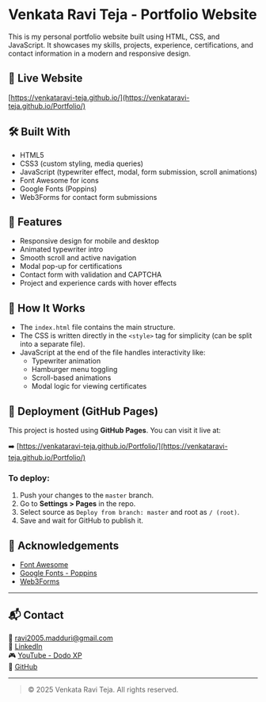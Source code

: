 # Venkata Ravi Teja - Portfolio Website

This is my personal portfolio website built using HTML, CSS, and JavaScript. It showcases my skills, projects, experience, certifications, and contact information in a modern and responsive design.

## 🔗 Live Website

[https://venkataravi-teja.github.io/](https://venkataravi-teja.github.io/Portfolio/)
## 🛠️ Built With

- HTML5
- CSS3 (custom styling, media queries)
- JavaScript (typewriter effect, modal, form submission, scroll animations)
- Font Awesome for icons
- Google Fonts (Poppins)
- Web3Forms for contact form submissions

## 📁 Features

- Responsive design for mobile and desktop
- Animated typewriter intro
- Smooth scroll and active navigation
- Modal pop-up for certifications
- Contact form with validation and CAPTCHA
- Project and experience cards with hover effects

## 🧠 How It Works

- The `index.html` file contains the main structure.
- The CSS is written directly in the `<style>` tag for simplicity (can be split into a separate file).
- JavaScript at the end of the file handles interactivity like:
  - Typewriter animation
  - Hamburger menu toggling
  - Scroll-based animations
  - Modal logic for viewing certificates


## 🚀 Deployment (GitHub Pages)

This project is hosted using **GitHub Pages**. You can visit it live at:

➡️ [https://venkataravi-teja.github.io/Portfolio/](https://venkataravi-teja.github.io/Portfolio/) 

### To deploy:
1. Push your changes to the `master` branch.
2. Go to **Settings > Pages** in the repo.
3. Select source as `Deploy from branch: master` and root as `/ (root)`.
4. Save and wait for GitHub to publish it.

## 🙌 Acknowledgements

- [Font Awesome](https://fontawesome.com/)
- [Google Fonts - Poppins](https://fonts.google.com/specimen/Poppins)
- [Web3Forms](https://web3forms.com/)

---

## 📬 Contact

📧 ravi2005.madduri@gmail.com  
🔗 [LinkedIn](https://www.linkedin.com/in/ravi-teja-6112a82a4/)  
🎮 [YouTube - Dodo XP](https://www.youtube.com/@Dodo-XP)  
🐙 [GitHub](https://github.com/VenkataRavi-Teja)

---

> © 2025 Venkata Ravi Teja. All rights reserved.
